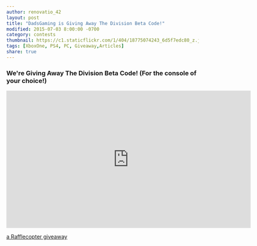 ```yaml
---
author: renovatio_42
layout: post
title: "DadsGaming is Giving Away The Division Beta Code!"
modified: 2015-07-03 8:00:00 -0700
category: contests
thumbnail: https://c1.staticflickr.com/1/404/18775074243_6d5f7edc80_z.jpg
tags: [XboxOne, PS4, PC, Giveaway,Articles]
share: true
---
```


### We're Giving Away The Division Beta Code! (For the console of your choice!) 



<iframe src="https://www.flickr.com/photos/126304189@N08/18775074243/in/dateposted-public/player/" width="640" height="360" frameborder="0" allowfullscreen webkitallowfullscreen mozallowfullscreen oallowfullscreen msallowfullscreen></iframe>


<a class="rcptr" href="http://www.rafflecopter.com/rafl/display/5407d0de8/" rel="nofollow" data-raflid="5407d0de8" data-theme="classic" data-template="" id="rcwidget_vnc0tgz9">a Rafflecopter giveaway</a>
<script src="//widget-prime.rafflecopter.com/launch.js"></script>


